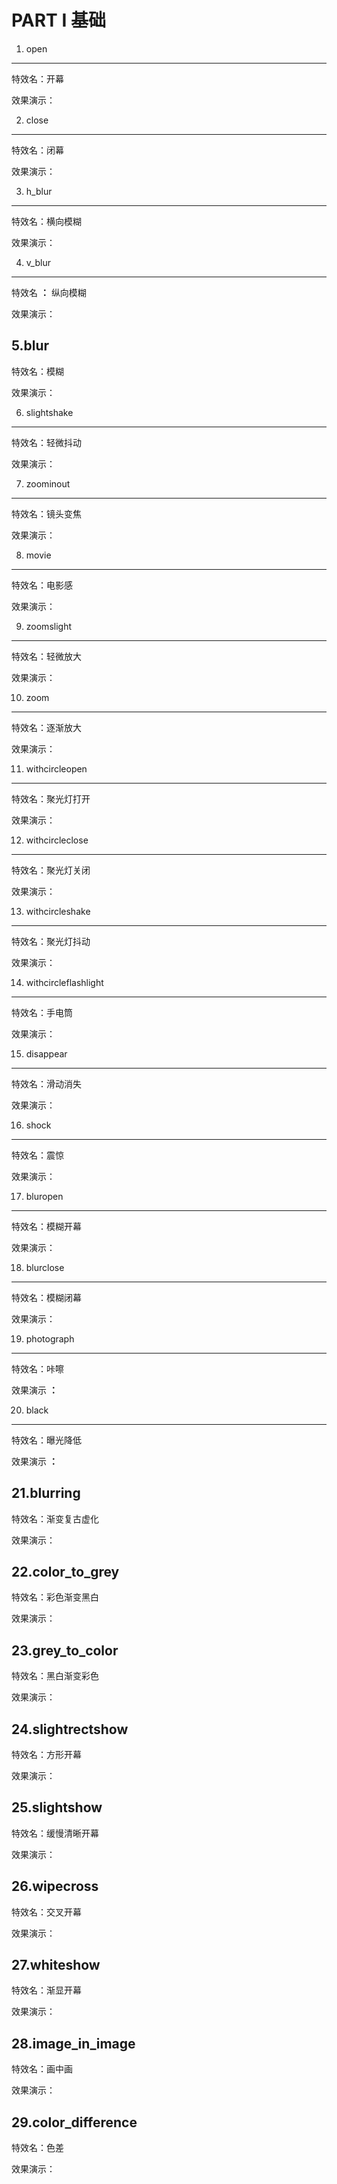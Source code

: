 PART I 基础 
==============================



1. open 
-------------------------

特效名：开幕

效果演示：





2. close 
--------------------------

特效名：闭幕

效果演示：



3. h_blur 
---------------------------

特效名：横向模糊

效果演示：



4. v_blur 
---------------------------

特效名 **：** 纵向模糊

效果演示：



5.blur 
------------------------

特效名：模糊

效果演示：



6. slightshake 
--------------------------------

特效名：轻微抖动

效果演示：



7. zoominout 
------------------------------

特效名：镜头变焦

效果演示：



8. movie 
--------------------------

特效名：电影感

效果演示：



9. zoomslight 
-------------------------------

特效名：轻微放大

效果演示：





10. zoom 
--------------------------

特效名：逐渐放大

效果演示：



11. withcircleopen 
------------------------------------

特效名：聚光灯打开

效果演示：





12. withcircleclose 
-------------------------------------

特效名：聚光灯关闭

效果演示：



13. withcircleshake 
-------------------------------------

特效名：聚光灯抖动

效果演示：





14. withcircleflashlight 
------------------------------------------

特效名：手电筒

效果演示：



15. disappear 
-------------------------------

特效名：滑动消失

效果演示：





16. shock 
---------------------------

特效名：震惊

效果演示：



17. bluropen 
------------------------------

特效名：模糊开幕

效果演示：





18. blurclose 
-------------------------------

特效名：模糊闭幕

效果演示：





19. photograph 
--------------------------------

特效名：咔嚓

效果演示 **：** 



20. black 
---------------------------

特效名：曝光降低

效果演示 **：** 



21.blurring 
-----------------------------

特效名：渐变复古虚化

效果演示：



22.color_to_grey 
----------------------------------

特效名：彩色渐变黑白

效果演示：



23.grey_to_color 
----------------------------------

特效名：黑白渐变彩色

效果演示：





24.slightrectshow 
-----------------------------------

特效名：方形开幕

效果演示：



25.slightshow 
-------------------------------

特效名：缓慢清晰开幕

效果演示：





26.wipecross 
------------------------------

特效名：交叉开幕

效果演示：



27.whiteshow 
------------------------------

特效名：渐显开幕

效果演示：



28.image_in_image 
-----------------------------------

特效名：画中画

效果演示：



29.color_difference 
-------------------------------------

特效名：色差

效果演示：

